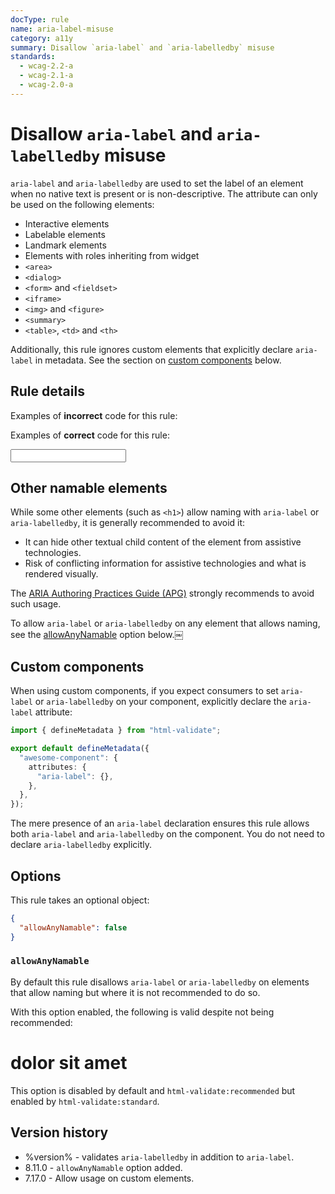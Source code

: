 ```yaml
---
docType: rule
name: aria-label-misuse
category: a11y
summary: Disallow `aria-label` and `aria-labelledby` misuse
standards:
  - wcag-2.2-a
  - wcag-2.1-a
  - wcag-2.0-a
---
```


# Disallow `aria-label` and `aria-labelledby` misuse

`aria-label` and `aria-labelledby` are used to set the label of an element when no native text is present or is non-descriptive.
The attribute can only be used on the following elements:

- Interactive elements
- Labelable elements
- Landmark elements
- Elements with roles inheriting from widget
- `<area>`
- `<dialog>`
- `<form>` and `<fieldset>`
- `<iframe>`
- `<img>` and `<figure>`
- `<summary>`
- `<table>`, `<td>` and `<th>`

Additionally, this rule ignores custom elements that explicitly declare `aria-label` in metadata.
See the section on [custom components](#custom-components) below.

## Rule details

Examples of **incorrect** code for this rule:

<validate name="incorrect" rules="aria-label-misuse">
    <input type="hidden" aria-label="foobar">
</validate>

Examples of **correct** code for this rule:

<validate name="correct" rules="aria-label-misuse">
    <input type="text" aria-label="foobar">
</validate>

## Other namable elements

While some other elements (such as `<h1>`) allow naming with `aria-label` or `aria-labelledby`, it is generally recommended to avoid it:

- It can hide other textual child content of the element from assistive technologies.
- Risk of conflicting information for assistive technologies and what is rendered visually.

The [ARIA Authoring Practices Guide (APG)][apg] strongly recommends to avoid such usage.

To allow `aria-label` or `aria-labelledby` on any element that allows naming, see the [allowAnyNamable](#allowanynamable) option below.￼

[apg]: https://www.w3.org/WAI/ARIA/apg/practices/names-and-descriptions/

## Custom components

When using custom components, if you expect consumers to set `aria-label` or `aria-labelledby` on your component, explicitly declare the `aria-label` attribute:

```ts
import { defineMetadata } from "html-validate";

export default defineMetadata({
  "awesome-component": {
    attributes: {
      "aria-label": {},
    },
  },
});
```

The mere presence of an `aria-label` declaration ensures this rule allows both `aria-label` and `aria-labelledby` on the component.
You do not need to declare `aria-labelledby` explicitly.

## Options

This rule takes an optional object:

```json
{
  "allowAnyNamable": false
}
```

### `allowAnyNamable`

By default this rule disallows `aria-label` or `aria-labelledby` on elements that allow naming but where it is not recommended to do so.

With this option enabled, the following is valid despite not being recommended:

<validate name="any-namable" rules="aria-label-misuse" aria-label-misuse='{"allowAnyNamable": true}'>
	<h1 aria-label="Lorem ipsum">dolor sit amet</h1>
</validate>

This option is disabled by default and `html-validate:recommended` but enabled by `html-validate:standard`.

## Version history

- %version% - validates `aria-labelledby` in addition to `aria-label`.
- 8.11.0 - `allowAnyNamable` option added.
- 7.17.0 - Allow usage on custom elements.
